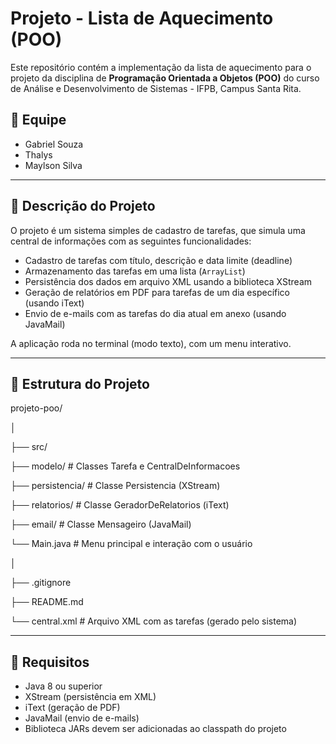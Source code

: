 # Projeto - Lista de Aquecimento (POO)

Este repositório contém a implementação da lista de aquecimento para o projeto da disciplina de **Programação Orientada a Objetos (POO)** do curso de Análise e Desenvolvimento de Sistemas - IFPB, Campus Santa Rita.

## 👥 Equipe
- Gabriel Souza
- Thalys 
- Maylson Silva

---

## 📌 Descrição do Projeto

O projeto é um sistema simples de cadastro de tarefas, que simula uma central de informações com as seguintes funcionalidades:

- Cadastro de tarefas com título, descrição e data limite (deadline)
- Armazenamento das tarefas em uma lista (`ArrayList`)
- Persistência dos dados em arquivo XML usando a biblioteca XStream
- Geração de relatórios em PDF para tarefas de um dia específico (usando iText)
- Envio de e-mails com as tarefas do dia atual em anexo (usando JavaMail)

A aplicação roda no terminal (modo texto), com um menu interativo.

---
## 📁 Estrutura do Projeto

projeto-poo/

│

├── src/
   
   ├── modelo/ # Classes Tarefa e CentralDeInformacoes
   
   ├── persistencia/ # Classe Persistencia (XStream)
   
   ├── relatorios/ # Classe GeradorDeRelatorios (iText)
   
   ├── email/ # Classe Mensageiro (JavaMail)
   
   └── Main.java # Menu principal e interação com o usuário
   
│

├── .gitignore

├── README.md

└── central.xml # Arquivo XML com as tarefas (gerado pelo sistema)

---

## 🧪 Requisitos

- Java 8 ou superior
- XStream (persistência em XML)
- iText (geração de PDF)
- JavaMail (envio de e-mails)
- Biblioteca JARs devem ser adicionadas ao classpath do projeto
